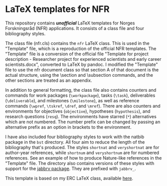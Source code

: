# LaTeX templates for NFR

This repository contains **_unofficial_** LaTeX templates for Norges Forskningsråd (NFR) applications. It consists of a class file and four bibliography styles.

The class file (nfr.cls) contains the `nfr` LaTeX class. This is used in the "Template" file, which is a reproduction of the official NFR templates. The "Template" file is a conversion of the official file "Template for project description - Researcher project for experienced scientists and early career scientists.docx", converted to LaTeX by pandoc. I modified the "Template" file to use the nfr document class so that section A of that document is the actual structure, using the \section and \subsection commands, and the other sections are treated as an appendix.

In addition to general formatting, the class file also contains counters and commands for work packages (`\workpackage`), tasks (`\task`), deliverables (`\deliverable`), and milestones (`\milestone`), as well as reference commands (`\wpref`, `\tskref`, `\dref`, and `\mref`). There are also counters and environments for objectives (`objective`), hypotheses (`hypothesis`), and research questions (`resq`). The environments have starred (`*`) alternatives which are not numbered. The number prefix can be changed by passing an alternative prefix as an option in brackets to the environment.

I have also included four bibliography styles to work with the natbib package in the `bst` directory. All four aim to reduce the length of the bibliography that's produced. The styles `shortnat` and `veryshortnat` are for author-year references, while `shortnum` and `veryshortnum` are for numbered references. See an example of how to produce Nature-like references in the "Template" file. The directory also contains versions of these styles with support for the [jabbrv package](https://github.com/compholio/jabbrv). They are prefixed with `jabbrv_`.

This template is based on my ERC LaTeX class, available [here](https://github.com/einola/ERC_template).
